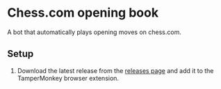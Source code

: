 # Chess.com opening book

A bot that automatically plays opening moves on chess.com.

## Setup

1. Download the latest release from the [releases page](https://github.com/RobbieGM/chessdotcom-opening-book/releases) and add it to the TamperMonkey browser extension.
